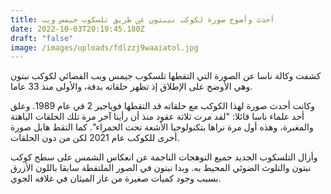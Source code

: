 ```yaml
---
title: أحدث وأضوح صورة لكوكب نيبتون عن طريق تلسكوب جيمس ويب
date: 2022-10-03T20:19:45.180Z
draft: "false"
image: /images/uploads/fdlzzj9waaiatol.jpg
---
```

كشفت وكالة ناسا عن الصورة التي التقطها تلسكوب جيمس ويب الفضائي لكوكب نبتون وهي الأوضح على الإطلاق إذ تظهر حلقاته بدقة، والأولى منذ 33 عاما.

وكانت أحدث صورة لهذا الكوكب مع حلقاته قد التقطها فوياجير 2 في عام 1989. وعلق أحد علماء ناسا قائلا: "لقد مرت ثلاثة عقود منذ أن رأينا آخر مرة تلك الحلقات الباهتة والمغبرة، وهذه أول مرة نراها بتكنولوجيا الأشعة تحت الحمراء". كما التقط هابل صورة أخرى للكوكب عام 2021 لكن من دون الحلقات.

وأزال التلسكوب الجديد جميع التوهجات الناجمة عن انعكاس الشمس على سطح كوكب نبتون والتلوث الضوئي المحيط به. وبدا نبتون في الصور الملتقطة سابقا باللون الأزرق بسبب وجود كميات صغيرة من غاز الميثان في غلافه الجوي.